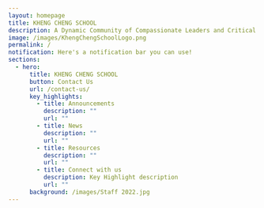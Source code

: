 ```yaml
---
layout: homepage
title: KHENG CHENG SCHOOL
description: A Dynamic Community of Compassionate Leaders and Critical Thinkers.
image: /images/KhengChengSchoolLogo.png
permalink: /
notification: Here's a notification bar you can use!
sections:
  - hero:
      title: KHENG CHENG SCHOOL
      button: Contact Us
      url: /contact-us/
      key_highlights:
        - title: Announcements
          description: ""
          url: ""
        - title: News
          description: ""
          url: ""
        - title: Resources
          description: ""
          url: ""
        - title: Connect with us
          description: Key Highlight description
          url: ""
      background: /images/Staff 2022.jpg
---
```

